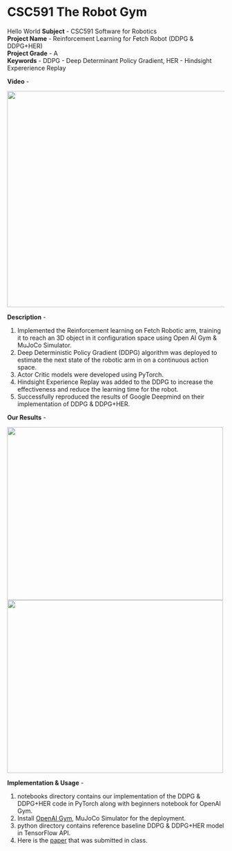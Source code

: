 # CSC591 The Robot Gym
Hello World
**Subject** - CSC591 Software for Robotics <br>
**Project Name** - Reinforcement Learning for Fetch Robot (DDPG & DDPG+HER) <br>
**Project Grade** - A <br>
**Keywords** - DDPG - Deep Determinant Policy Gradient, HER - Hindsight Expererience Replay

**Video** - <br/>
[<p align="center"><img src="https://user-images.githubusercontent.com/25856691/104143912-5b2c7100-538f-11eb-92f1-7d8e969263bc.png" width="800" height="500"></p>](https://user-images.githubusercontent.com/25856691/104143764-d2153a00-538e-11eb-8883-013aa4fbf3d5.mp4)

**Description** -
1. Implemented the Reinforcement learning on Fetch Robotic arm, training it to reach an 3D object in it configuration space using Open AI Gym & MuJoCo Simulator.
2. Deep Deterministic Policy Gradient (DDPG) algorithm was deployed to estimate the next state of the robotic arm in on a continuous action space.
3. Actor Critic models were developed using PyTorch.
4. Hindsight Experience Replay was added to the DDPG to increase the effectiveness and reduce the learning time for the robot.
5. Successfully reproduced the results of Google Deepmind on their implementation of DDPG & DDPG+HER.

**Our Results** -
<p float="left">
  <img src="https://user-images.githubusercontent.com/25856691/99007206-bf5ac200-2511-11eb-8f98-b0c3084dba11.png" width="500" height="400"/>
  <img src="https://user-images.githubusercontent.com/25856691/99007213-c2ee4900-2511-11eb-8caa-5d574909cf73.png" width="500" height="400"/>
</p>


**Implementation & Usage** -
1. notebooks directory contains our implementation of the DDPG & DDPG+HER code in PyTorch along with beginners notebook for OpenAI Gym.
2. Install [OpenAI Gym](https://github.com/openai/gym), MuJoCo Simulator for the deployment.
3. python directory contains reference baseline DDPG & DDPG+HER model in TensorFlow API.
4. Here is the [paper](https://github.com/vivekrathi14/CSC591-The-Robot-Gym/files/5796974/The_Robot_Gym.pdf) that was submitted in class.








